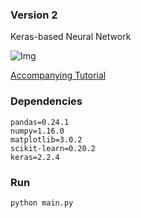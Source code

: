 ### Version 2
Keras-based Neural Network

![Img](https://raw.githubusercontent.com/workofart/work-trader/master/v2/trainingset.png)

[Accompanying Tutorial](http://www.henrypan.com/blog/machine-learning/2019/03/20/ml-tut-price-prediction.html#v2)

### Dependencies
```
pandas=0.24.1 
numpy=1.16.0
matplotlib=3.0.2
scikit-learn=0.20.2
keras=2.2.4
```

### Run

`python main.py`